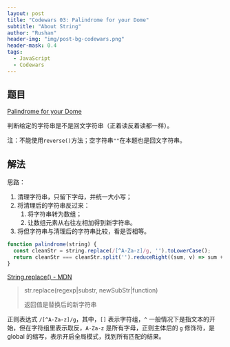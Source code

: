```yaml
---
layout: post
title: "Codewars 03: Palindrome for your Dome"
subtitle: "About String"
author: "Rushan"
header-img: "img/post-bg-codewars.png"
header-mask: 0.4
tags:
  - JavaScript
  - Codewars
---
```


## 题目

[Palindrome for your Dome](https://www.codewars.com/kata/palindrome-for-your-dome/javascript)

判断给定的字符串是不是回文字符串（正着读反着读都一样）。

注：不能使用`reverse()`方法；空字符串`""`在本题也是回文字符串。

## 解法

思路：

1. 清理字符串，只留下字母，并统一大小写；
2. 将清理后的字符串反过来：
    1. 将字符串转为数组；
    2. 让数组元素从右往左相加得到新字符串。
3. 将但字符串与清理后的字符串比较，看是否相等。

```js
function palindrome(string) {
  const cleanStr = string.replace(/[^A-Za-z]/g, '').toLowerCase();
  return cleanStr === cleanStr.split('').reduceRight((sum, v) => sum + v);
}
```

[String.replace() - MDN](https://developer.mozilla.org/zh-CN/docs/Web/JavaScript/Reference/Global_Objects/String/replace)

> str.replace(regexp|substr, newSubStr|function)
> 
> 返回值是替换后的新字符串

正则表达式 `/[^A-Za-z]/g`，其中，`[]` 表示字符组，`^` 一般情况下是指文本的开始，但在字符组里表示取反，`A-Za-z` 是所有字母，正则主体后的 `g` 修饰符，是global 的缩写，表示开启全局模式，找到所有匹配的结果。